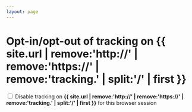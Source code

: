 ```yaml
---
layout: page
---
```

<h1>Opt-in/opt-out of tracking on {{ site.url | remove:'http://' | remove:'https://' | remove:'tracking.' | split:'/' | first }}</h1>

<div class="form-check">
  <input class="form-check-input" type="checkbox" value="" id="checkboxDisableTracking">
  <label class="form-check-label" for="defaultCheck1">
    Disable tracking on <strong>{{ site.url | remove:'http://' | remove:'https://' | remove:'tracking.' | split:'/' | first }}</strong>  for this browser session
  </label>
</div>

<script type="text/javascript">
	function setInternalUserCookie(yearsExpires) {
		var date = new Date();
		date.setFullYear(date.getFullYear() + yearsExpires);
		var apexDomain = window.location.hostname.replace("tracking.", "");
		document.cookie = "internalUser=true; expires=" + date.toUTCString() +"; path=/;domain=" + apexDomain;
		return true;
	}
	function onload(){
		var checkboxDisableTracking = document.getElementById("checkboxDisableTracking");
		checkboxDisableTracking.checked = setInternalUserCookie(50); // set cookie with 50 year expiry date
		checkboxDisableTracking.addEventListener( 'change', function() {
		    if(this.checked) {
		        setInternalUserCookie(50); // set cookie with 50 year expiry date
		    } else {
		        setInternalUserCookie(-1); // set cookie with past expiry date (i.e. remove cookie)
		    }
		});
	}
	window.onload = onload();
</script>